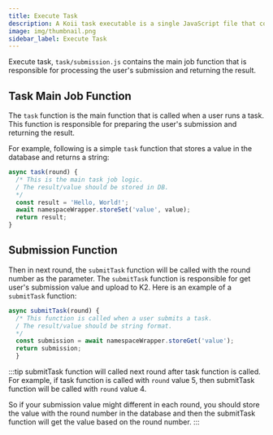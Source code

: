 ```yaml
---
title: Execute Task
description: A Koii task executable is a single JavaScript file that contains all of the functions for a Koii task to function properly.
image: img/thumbnail.png
sidebar_label: Execute Task
---
```


Execute task, `task/submission.js` contains the main job function that is responsible for processing the user's submission and returning the result.

## Task Main Job Function

The `task` function is the main function that is called when a user runs a task. This function is responsible for preparing the user's submission and returning the result.

For example, following is a simple `task` function that stores a value in the database and returns a string:

```js
async task(round) {
  /* This is the main task job logic.
  / The result/value should be stored in DB.
  */
  const result = 'Hello, World!';
  await namespaceWrapper.storeSet('value', value);
  return result;
}
```

## Submission Function

Then in next round, the `submitTask` function will be called with the round number as the parameter. The `submitTask` function is responsible for get user's submission value and upload to K2. Here is an example of a `submitTask` function:

```js
async submitTask(round) {
  /* This function is called when a user submits a task.
  / The result/value should be string format.
  */
  const submission = await namespaceWrapper.storeGet('value');
  return submission;
  }
```

:::tip
submitTask function will called next round after task function is called. For example, if task function is called with `round` value 5, then submitTask function will be called with `round` value 4.

So if your submission value might different in each round, you should store the value with the round number in the database and then the submitTask function will get the value based on the round number.
:::
